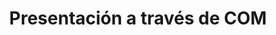---
title: Presentación a través de COM
type: docs
weight: 260
url: /es/net/presentation-via-com/
---